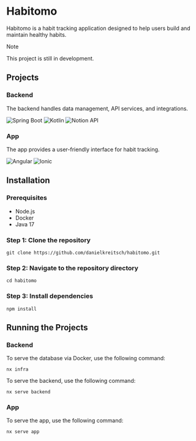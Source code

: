 # Habitomo

Habitomo is a habit tracking application designed to help users build and maintain healthy habits.

> [!NOTE]  
> This project is still in development.

## Projects

### Backend

The backend handles data management, API services, and integrations.

![Spring Boot](https://img.shields.io/badge/-Spring%20Boot-6DB33F?style=flat-square&logo=spring&logoColor=white)
![Kotlin](https://img.shields.io/badge/-Kotlin-0095D5?style=flat-square&logo=kotlin&logoColor=white)
![Notion API](https://img.shields.io/badge/-Notion_API-000000?style=flat-square&logo=notion&logoColor=white)

### App

The app provides a user-friendly interface for habit tracking.

![Angular](https://img.shields.io/badge/-Angular-DD0031?style=flat-square&logo=angular&logoColor=white)
![Ionic](https://img.shields.io/badge/-Ionic-3880FF?style=flat-square&logo=ionic&logoColor=white)

## Installation

### Prerequisites

- Node.js
- Docker
- Java 17

### Step 1: Clone the repository

```shell
git clone https://github.com/danielkreitsch/habitomo.git
```

### Step 2: Navigate to the repository directory

```shell
cd habitomo
```

### Step 3: Install dependencies

```shell
npm install
```

## Running the Projects

### Backend

To serve the database via Docker, use the following command:

```shell
nx infra
```

To serve the backend, use the following command:

```shell
nx serve backend
```

### App

To serve the app, use the following command:

```shell
nx serve app
```
